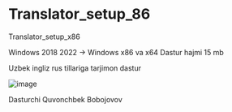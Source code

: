 # Translator_setup_86

Translator_setup_x86

Windows 2018 2022 ->
Windows x86 va x64 
Dastur hajmi 15 mb 
 
Uzbek ingliz rus tillariga tarjimon dastur

![image](https://user-images.githubusercontent.com/86851610/149619731-9d7c7ff2-8511-4ef0-afb9-a7de49030403.png)

Dasturchi Quvonchbek Bobojovov 

